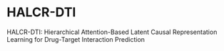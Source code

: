 # HALCR-DTI
HALCR-DTI: Hierarchical Attention-Based Latent Causal Representation Learning for Drug-Target Interaction Prediction
